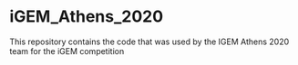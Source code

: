 # iGEM_Athens_2020
This repository contains the code that was used by the IGEM Athens 2020 team for the iGEM competition
